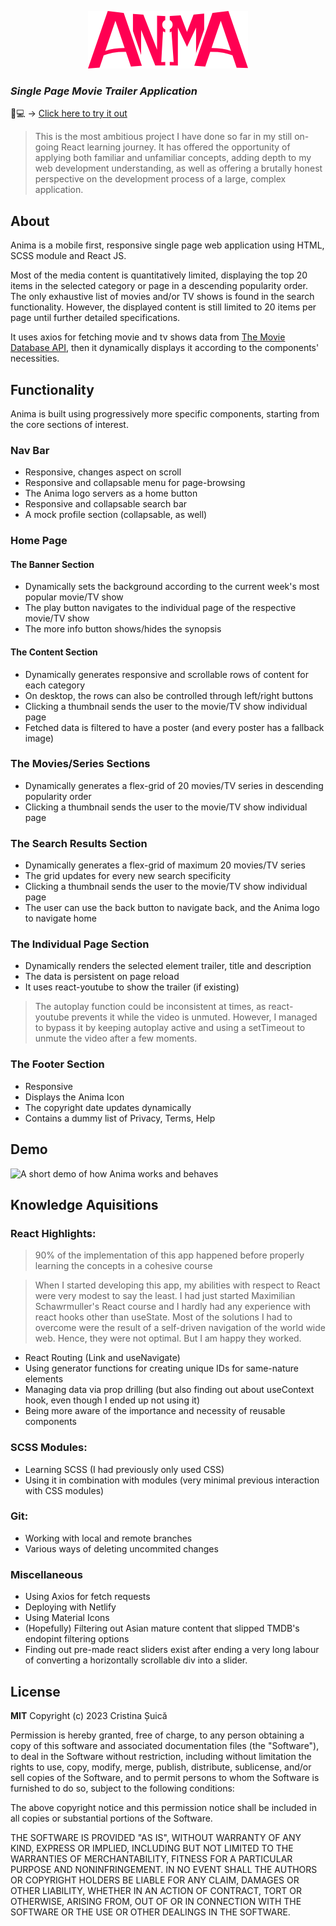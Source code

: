 <p align="center">
<img src="https://github.com/yupseth/React-video-streaming-platformUI/blob/main/src/img/Anima_Logo.png"/>
<p/>

### _Single Page Movie Trailer Application_

📱💻 → [Click here to try it out](https://anima-trailer.netlify.app/)

> This is the most ambitious project I have done so far in my still on-going React learning journey. It has offered the opportunity of applying both familiar and unfamiliar concepts, adding depth to my web development understanding, as well as offering a brutally honest perspective on the development process of a large, complex application.

## About

Anima is a mobile first, responsive single page web application using HTML, SCSS module and React JS. 

Most of the media content is quantitatively limited, displaying the top 20 items in the selected category or page in a descending popularity order.
The only exhaustive list of movies and/or TV shows is found in the search functionality. However, the displayed content is still limited to 20 items per page until further detailed specifications.

It uses axios for fetching movie and tv shows data from [The Movie Database API](https://www.themoviedb.org/), then it dynamically displays it according to the components' necessities.



## Functionality

Anima is built using progressively more specific components, starting from the core sections of interest.

### Nav Bar
- Responsive, changes aspect on scroll 
- Responsive and collapsable menu for page-browsing
- The Anima logo servers as a home button
- Responsive and collapsable search bar 
- A mock profile section (collapsable, as well)

### Home Page
#### The Banner Section
- Dynamically sets the background according to the current week's most popular movie/TV show
- The play button navigates to the individual page of the respective movie/TV show
- The more info button shows/hides the synopsis

#### The Content Section
- Dynamically generates responsive and scrollable rows of content for each category
- On desktop, the rows can also be controlled through left/right buttons
- Clicking a thumbnail sends the user to the movie/TV show individual page
- Fetched data is filtered to have a poster (and every poster has a fallback image)

### The Movies/Series Sections
- Dynamically generates a flex-grid of 20 movies/TV series in descending popularity order
- Clicking a thumbnail sends the user to the movie/TV show individual page

### The Search Results Section
- Dynamically generates a flex-grid of maximum 20 movies/TV series
- The grid updates for every new search specificity
- Clicking a thumbnail sends the user to the movie/TV show individual page
- The user can use the back button to navigate back, and the Anima logo to navigate home

### The Individual Page Section
- Dynamically renders the selected element trailer, title and description
- The data is persistent on page reload
- It uses react-youtube to show the trailer (if existing)

> The autoplay function could be inconsistent at times, as react-youtube prevents it while the video is unmuted.
However, I managed to bypass it by keeping autoplay active and using a setTimeout to unmute the video after a few moments.

### The Footer Section
- Responsive
- Displays the Anima Icon
- The copyright date updates dynamically
- Contains a dummy list of Privacy, Terms, Help


## Demo

![A short demo of how Anima works and behaves](images/demo.gif)


## Knowledge Aquisitions

### React Highlights:
> 90% of the implementation of this app happened before properly learning the concepts in a cohesive course

> When I started developing this app, my abilities with respect to React were very modest to say the least. I had just started Maximilian Schawrmuller's React course and I hardly had any experience with react hooks other than useState. Most of the solutions I had to overcome were the result of a self-driven navigation of the world wide web. Hence, they were not optimal. But I am happy they worked. 

- React Routing (Link and useNavigate)
- Using generator functions for creating unique IDs for same-nature elements
- Managing data via prop drilling (but also finding out about useContext hook, even though I ended up not using it)
- Being more aware of the importance and necessity of reusable components


### SCSS Modules:

- Learning SCSS (I had previously only used CSS)
- Using it in combination with modules (very minimal previous interaction with CSS modules)

### Git:

- Working with local and remote branches
- Various ways of deleting uncommited changes

### Miscellaneous
- Using Axios for fetch requests
- Deploying with Netlify
- Using Material Icons
- (Hopefully) Filtering out Asian mature content that slipped TMDB's endopint filtering options
- Finding out pre-made react sliders exist after ending a very long labour of converting a horizontally scrollable div into a slider.

## License

**MIT**
Copyright (c) 2023 Cristina Șuică

Permission is hereby granted, free of charge, to any person obtaining a copy of this software and associated documentation files (the "Software"), to deal in the Software without restriction, including without limitation the rights to use, copy, modify, merge, publish, distribute, sublicense, and/or sell copies of the Software, and to permit persons to whom the Software is furnished to do so, subject to the following conditions:

The above copyright notice and this permission notice shall be included in all
copies or substantial portions of the Software.

THE SOFTWARE IS PROVIDED "AS IS", WITHOUT WARRANTY OF ANY KIND, EXPRESS OR
IMPLIED, INCLUDING BUT NOT LIMITED TO THE WARRANTIES OF MERCHANTABILITY,
FITNESS FOR A PARTICULAR PURPOSE AND NONINFRINGEMENT. IN NO EVENT SHALL THE
AUTHORS OR COPYRIGHT HOLDERS BE LIABLE FOR ANY CLAIM, DAMAGES OR OTHER
LIABILITY, WHETHER IN AN ACTION OF CONTRACT, TORT OR OTHERWISE, ARISING FROM,
OUT OF OR IN CONNECTION WITH THE SOFTWARE OR THE USE OR OTHER DEALINGS IN THE
SOFTWARE.
